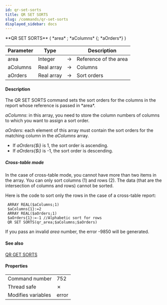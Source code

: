 ```yaml
---
id: qr-set-sorts
title: QR SET SORTS
slug: /commands/qr-set-sorts
displayed_sidebar: docs
---
```


<!--REF #_command_.QR SET SORTS.Syntax-->**QR SET SORTS** ( *area* ; *aColumns* {; *aOrders*} )<!-- END REF-->
<!--REF #_command_.QR SET SORTS.Params-->
| Parameter | Type |  | Description |
| --- | --- | --- | --- |
| area | Integer | &#8594;  | Reference of the area |
| aColumns | Real array | &#8594;  | Columns |
| aOrders | Real array | &#8594;  | Sort orders |

<!-- END REF-->

#### Description 

<!--REF #_command_.QR SET SORTS.Summary-->The QR SET SORTS command sets the sort orders for the columns in the report whose reference is passed in *area*.<!-- END REF-->

*aColumns*: in this array, you need to store the column numbers of columns to which you want to assign a sort order.

*aOrders*: each element of this array must contain the sort orders for the matching column in the *aColumns* array. 

* If *aOrders{$i}* is 1, the sort order is ascending.
* If *aOrders{$i}* is -1, the sort order is descending.

##### Cross-table mode 

In the case of cross-table mode, you cannot have more than two items in the array. You can only sort columns (1) and rows (2). The data (that are the intersection of columns and rows) cannot be sorted.

Here is the code to sort only the rows in the case of a cross-table report:

```4d
 ARRAY REAL($aColumns;1)
 $aColumns{1}:=2
 ARRAY REAL($aOrders;1)
 $aOrders{1}:=-1 //Alphabetic sort for rows
 QR SET SORTS(qr_area;$aColumns;$aOrders)
```

If you pass an invalid *area* number, the error -9850 will be generated.

#### See also 

[QR GET SORTS](qr-get-sorts.md)  

#### Properties

|  |  |
| --- | --- |
| Command number | 752 |
| Thread safe | &cross; |
| Modifies variables | error |


